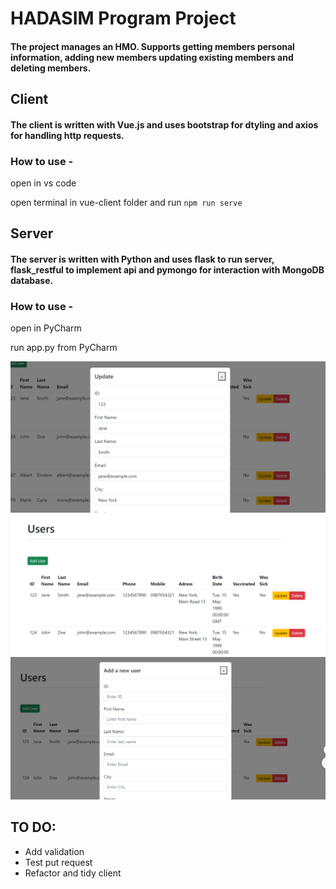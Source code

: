 
# HADASIM Program Project

#### The project manages an HMO. Supports getting members personal information, adding new members updating existing members and deleting members.


## Client
#### The client is written with Vue.js and uses bootstrap for dtyling and axios for handling http requests.

### How to use -
open in vs code

open terminal in vue-client folder and run `npm run serve`

## Server 
#### The server is written with Python and uses flask to run server, flask_restful to implement api and pymongo for interaction with MongoDB database.

### How to use -
open in PyCharm

run app.py from PyCharm

![img.png](images/img.png)
![img_1.png](images/img_1.png)
![img_3.png](images/img_3.png)


## TO DO:
* Add validation 
* Test put request
* Refactor and tidy client
